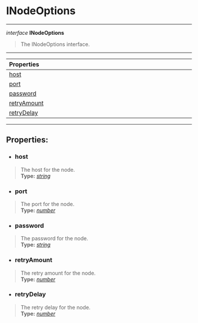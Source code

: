 # INodeOptions  
---  
*interface* **INodeOptions**   
> The INodeOptions interface.  
---
| Properties <img width=1000/> |   
| :--- |   
| [host](#host) |   
| [port](#port) |   
| [password](#password) |   
| [retryAmount](#retryamount) |   
| [retryDelay](#retrydelay) |   
---  
## Properties:  
- ### host  
> The host for the node.  
> **Type:** *[string](https://developer.mozilla.org/en-US/docs/Web/JavaScript/Reference/Global_Objects/string)*  
- ### port  
> The port for the node.  
> **Type:** *[number](https://developer.mozilla.org/en-US/docs/Web/JavaScript/Reference/Global_Objects/number)*  
- ### password  
> The password for the node.  
> **Type:** *[string](https://developer.mozilla.org/en-US/docs/Web/JavaScript/Reference/Global_Objects/string)*  
- ### retryAmount  
> The retry amount for the node.  
> **Type:** *[number](https://developer.mozilla.org/en-US/docs/Web/JavaScript/Reference/Global_Objects/number)*  
- ### retryDelay  
> The retry delay for the node.  
> **Type:** *[number](https://developer.mozilla.org/en-US/docs/Web/JavaScript/Reference/Global_Objects/number)*  
